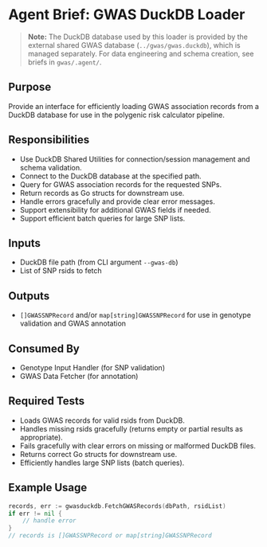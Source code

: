 # Agent Brief: GWAS DuckDB Loader

> **Note:** The DuckDB database used by this loader is provided by the external shared GWAS database (`../gwas/gwas.duckdb`), which is managed separately. For data engineering and schema creation, see briefs in `gwas/.agent/`.


## Purpose
Provide an interface for efficiently loading GWAS association records from a DuckDB database for use in the polygenic risk calculator pipeline.

## Responsibilities
- Use DuckDB Shared Utilities for connection/session management and schema validation.
- Connect to the DuckDB database at the specified path.
- Query for GWAS association records for the requested SNPs.
- Return records as Go structs for downstream use.
- Handle errors gracefully and provide clear error messages.
- Support extensibility for additional GWAS fields if needed.
- Support efficient batch queries for large SNP lists.

## Inputs
- DuckDB file path (from CLI argument `--gwas-db`)
- List of SNP rsids to fetch

## Outputs
- `[]GWASSNPRecord` and/or `map[string]GWASSNPRecord` for use in genotype validation and GWAS annotation

## Consumed By
- Genotype Input Handler (for SNP validation)
- GWAS Data Fetcher (for annotation)

## Required Tests
- Loads GWAS records for valid rsids from DuckDB.
- Handles missing rsids gracefully (returns empty or partial results as appropriate).
- Fails gracefully with clear errors on missing or malformed DuckDB files.
- Returns correct Go structs for downstream use.
- Efficiently handles large SNP lists (batch queries).

## Example Usage
```go
records, err := gwasduckdb.FetchGWASRecords(dbPath, rsidList)
if err != nil {
    // handle error
}
// records is []GWASSNPRecord or map[string]GWASSNPRecord
```
